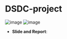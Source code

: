 # DSDC-project
![image](https://github.com/ITITIU20153/DSDC-project/assets/91869178/463fc30f-b868-415d-84db-32ca2a761a97)
![image](https://github.com/ITITIU20153/DSDC-project/assets/91869178/3e8fc40d-ad98-4f37-a569-f0f6c2707667)
+ **Slide and Report**:

